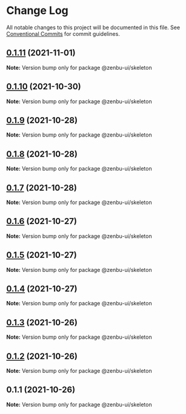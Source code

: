 # Change Log

All notable changes to this project will be documented in this file.
See [Conventional Commits](https://conventionalcommits.org) for commit guidelines.

## [0.1.11](https://github.com/KodepandaID/zenbu-ui/compare/@zenbu-ui/skeleton@0.1.10...@zenbu-ui/skeleton@0.1.11) (2021-11-01)

**Note:** Version bump only for package @zenbu-ui/skeleton





## [0.1.10](https://github.com/KodepandaID/zenbu-ui/compare/@zenbu-ui/skeleton@0.1.9...@zenbu-ui/skeleton@0.1.10) (2021-10-30)

**Note:** Version bump only for package @zenbu-ui/skeleton





## [0.1.9](https://github.com/KodepandaID/zenbu-ui/compare/@zenbu-ui/skeleton@0.1.8...@zenbu-ui/skeleton@0.1.9) (2021-10-28)

**Note:** Version bump only for package @zenbu-ui/skeleton





## [0.1.8](https://github.com/KodepandaID/zenbu-ui/compare/@zenbu-ui/skeleton@0.1.7...@zenbu-ui/skeleton@0.1.8) (2021-10-28)

**Note:** Version bump only for package @zenbu-ui/skeleton





## [0.1.7](https://github.com/KodepandaID/zenbu-ui/compare/@zenbu-ui/skeleton@0.1.6...@zenbu-ui/skeleton@0.1.7) (2021-10-28)

**Note:** Version bump only for package @zenbu-ui/skeleton





## [0.1.6](https://github.com/KodepandaID/zenbu-ui/compare/@zenbu-ui/skeleton@0.1.5...@zenbu-ui/skeleton@0.1.6) (2021-10-27)

**Note:** Version bump only for package @zenbu-ui/skeleton





## [0.1.5](https://github.com/KodepandaID/zenbu-ui/compare/@zenbu-ui/skeleton@0.1.4...@zenbu-ui/skeleton@0.1.5) (2021-10-27)

**Note:** Version bump only for package @zenbu-ui/skeleton





## [0.1.4](https://github.com/KodepandaID/zenbu-ui/compare/@zenbu-ui/skeleton@0.1.3...@zenbu-ui/skeleton@0.1.4) (2021-10-27)

**Note:** Version bump only for package @zenbu-ui/skeleton





## [0.1.3](https://github.com/KodepandaID/zenbu-ui/compare/@zenbu-ui/skeleton@0.1.2...@zenbu-ui/skeleton@0.1.3) (2021-10-26)

**Note:** Version bump only for package @zenbu-ui/skeleton





## [0.1.2](https://github.com/KodepandaID/zenbu-ui/compare/@zenbu-ui/skeleton@0.1.1...@zenbu-ui/skeleton@0.1.2) (2021-10-26)

**Note:** Version bump only for package @zenbu-ui/skeleton





## 0.1.1 (2021-10-26)

**Note:** Version bump only for package @zenbu-ui/skeleton
